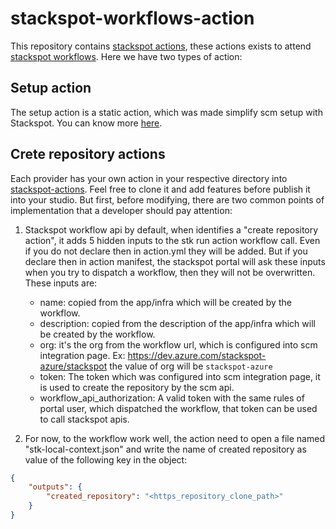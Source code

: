 # stackspot-workflows-action

This repository contains [stackspot actions](https://docs.stackspot.com/en/create-use/studio/action/), these actions exists to attend [stackspot workflows](https://docs.stackspot.com/en/home/workspace/configure-workflow/).
Here we have two types of action:

## Setup action
The setup action is a static action, which was made simplify scm setup with Stackspot. You can know more [here](https://docs.stackspot.com/home/account/guides/scm-integration/).


## Crete repository actions

Each provider has your own action in your respective directory into [stackspot-actions](/stackspot-actions).
Feel free to clone it and add features before publish it into your studio. But first, before modifying,
there are two common points of implementation that a developer should pay attention:

1. Stackspot workflow api by default, when identifies a "create repository action", 
it adds 5 hidden inputs to the stk run action workflow call. 
Even if you do not declare then in action.yml they will be added. 
But if you declare then in action manifest, the stackspot portal will ask these inputs when you try to dispatch a workflow, then they will not be overwritten. 
These inputs are:
    - name: copied from the app/infra which will be created by the workflow.
    - description: copied from the description of the app/infra which will be created by the workflow.
    - org: it's the org from the workflow url, which is configured into scm integration page. Ex: https://dev.azure.com/stackspot-azure/stackspot the value of org will be `stackspot-azure`
    - token: The token which was configured into scm integration page, it is used to create the repository by the scm api.
    - workflow_api_authorization: A valid token with the same rules of portal user, which dispatched the workflow, that token can be used to call stackspot apis.

2. For now, to the workflow work well, the action need to open a file named "stk-local-context.json" and write the name of created repository as value of the following key in the object:
```json
{
    "outputs": {
        "created_repository": "<https_repository_clone_path>"
    }
}
```